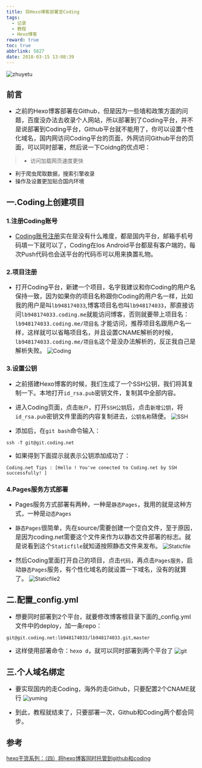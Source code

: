```yaml
---
title: 将Hexo博客部署至Coding
tags:
  - 记录
  - 教程
  - Hexo博客
reward: true
toc: true
abbrlink: 5827
date: 2018-03-15 13:08:39
---
```

![zhuyetu](https://wx2.sinaimg.cn/mw690/0068Se8Tgy1fpdg32lfd4j30p70ciq6z.jpg)
## 前言
* <font size=3>之前的Hexo博客部署在Github，但是因为一些墙和政策方面的问题，百度没办法去收录个人网站，所以部署到了Coding平台，并不是说部署到Coding平台，Github平台就不能用了，你可以设置个性化域名，国内网访问Coding平台的页面，外网访问Github平台的页面，可以同时部署，然后说一下Coidng的优点吧：</font>
> * 访问加载网页速度更快
  * 利于爬虫爬取数据，搜索引擎收录
  * 操作及设置更加贴合国内环境

<!-- more --> 

## 一.Coding上创建项目

### 1.注册Coding账号
* <font size=3>[Coding账号注册](https://coding.net/)实在是没有什么难度，都是国内平台，邮箱手机号码填一下就可以了，Coding在Ios Android平台都是有客户端的，每次Push代码也会送平台的代码币可以用来换置礼物。</font>

### 2.项目注册
* <font size=3>打开Coding平台，新建一个项目，名字我建议和你Coding的用户名保持一致，因为如果你的项目名称跟你Coding的用户名一样，比如我的用户是叫`lb948174033`,博客项目名也叫`lb948174033`，那直接访问`lb948174033.coding.me`就能访问博客，否则就要带上项目名：`lb948174033.coding.me/项目名` 才能访问，推荐项目名跟用户名一样，这样就可以省略项目名，并且设置CNAME解析的时候，`lb948174033.coding.me/项目名`这个是没办法解析的，反正我自己是解析失败。</font>
![Coding](https://wx4.sinaimg.cn/mw690/0068Se8Tgy1fpdx4zb69qj30oa09bq34.jpg)

### 3.设置公钥
* <font size=3>之前搭建Hexo博客的时候，我们生成了一个SSH公钥，我们将其复制一下。本地打开`id_rsa.pub`密钥文件，复制其中全部内容。</font>
* <font size=3>进入Coding页面，点击`账户`，打开`SSH公钥`后，点击`新增公钥`，将`id_rsa.pub`密钥文件里面的内容复制进去，`公钥名称`随便。</font>
![SSH](https://wx1.sinaimg.cn/mw690/0068Se8Tgy1fpdxmaeprfj30yf0gsmxw.jpg)

* <font size=3>添加后，在`git bash`命令输入：</font>
``` git
ssh -T git@git.coding.net
```
* <font size=3>如果得到下面提示就表示公钥添加成功了：</font>
``` git
Coding.net Tips : [Hello ! You've conected to Coding.net by SSH successfully! ]
```

### 4.Pages服务方式部署
* <font size=3>Pages服务方式部署有两种，一种是`静态Pages`，我用的就是这种方式，一种是`动态Pages`</font>
* <font size=3>`静态Pages`很简单，先在source/需要创建一个空白文件，至于原因，是因为coding.net需要这个文件来作为以静态文件部署的标志。就是说看到这个`Staticfile`就知道按照静态文件来发布。</font>
![Staticfile](https://wx3.sinaimg.cn/mw690/0068Se8Tgy1fpdy7eqf1nj30ts071jrp.jpg)

* <font size=3>然后Coding里面打开自己的项目，点击`代码`，再点击`Pages服务`，启动`静态Pages`服务，有个性化域名的就设置一下域名，没有的就算了。</font>
![Staticfile2](https://wx1.sinaimg.cn/mw690/0068Se8Tgy1fpdybwfzsfj314n0lpdis.jpg)

## 二.配置_config.yml
* <font size=3>想要同时部署到2个平台，就要修改博客根目录下面的_config.yml文件中的deploy，加一条repo：</font>
``` git
git@git.coding.net:lb948174033/lb948174033.git,master
```
* <font size=3>这样使用部署命令：`hexo d`，就可以同时部署到两个平台了</font>
![git](https://wx1.sinaimg.cn/mw690/0068Se8Tgy1fpdxunx0gpj30tp0cnt9v.jpg)

## 三.个人域名绑定
* <font size=3>要实现国内的走Coding，海外的走Github，只要配置2个CNAME就行</font>
![yuming](https://wx3.sinaimg.cn/mw690/0068Se8Tgy1fpdyftgsewj30w505y0t4.jpg)

* <font size=3>到此，教程就结束了，只要部署一次，Github和Coding两个都会同步。</font>

## 参考
[hexo干货系列：（四）将hexo博客同时托管到github和coding](https://www.cnblogs.com/tengj/p/5352572.html)